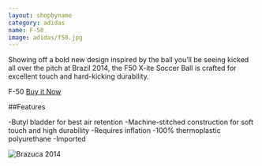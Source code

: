 ```yaml
---
layout: shopbyname
category: adidas
name: F-50
image: adidas/f50.jpg
---
```


Showing off a bold new design inspired by the ball you’ll be seeing kicked all over the pitch at Brazil 2014, the F50 X-ite Soccer Ball is crafted for excellent touch and hard-kicking durability.


F-50 [Buy it Now](http://www.adidas.com/us/product/mens-soccer-f50-x-ite-soccer-ball/AK412?cid=G82960&breadcrumb=1z13071Z1z11zrfZ1z13xgb)

##Features

-Butyl bladder for best air retention
-Machine-stitched construction for soft touch and high durability
-Requires inflation
-100% thermoplastic polyurethane
-Imported

![Brazuca 2014](http://a248.e.akamai.net/f/248/9086/10h/origin-d5.scene7.com/is/image/adidasgroup/G82960_01?wid=500&hei=500&fmt=jpeg&qlt=92,0&resMode=sharp2&op_usm=1.1,0.5,1,0)
